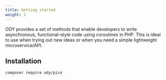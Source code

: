 ```yaml
---
title: Getting started
weight: 1
---
```


ODY provides a set of methods that enable developers to write asynchronous, functional-style code
using coroutines in PHP. This is ideal to use when trying out new ideas or when you need a simple lightweight 
microservice/API.

## Installation
```shell
composer require ody/pico
```

[//]: # (## Usage)

[//]: # ()
[//]: # (### Setting up a simple web server)

[//]: # ()
[//]: # (```php)

[//]: # (use Ody\Swoole\Declarative\Response)

[//]: # (use Ody\Swoole\Declarative\Route)

[//]: # (use Ody\Swoole\Declarative\Swoole)

[//]: # ()
[//]: # ($handler = function &#40;&#41; {)

[//]: # (    Route\get&#40;'/', fn&#40;&#41; => Response\json&#40;'Hello, World!'&#41;&#41;;)

[//]: # (};)

[//]: # ()
[//]: # ($port = 8000;)

[//]: # (echo "Listening on port $port\n";)

[//]: # (Swoole\http&#40;$handler, $port&#41;->start&#40;&#41;;)

[//]: # (```)